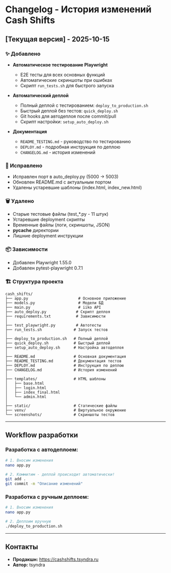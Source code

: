 # Changelog - История изменений Cash Shifts

## [Текущая версия] - 2025-10-15

### ✨ Добавлено
- **Автоматическое тестирование Playwright**
  - E2E тесты для всех основных функций
  - Автоматические скриншоты при ошибках
  - Скрипт `run_tests.sh` для быстрого запуска

- **Автоматический деплой**
  - Полный деплой с тестированием: `deploy_to_production.sh`
  - Быстрый деплой без тестов: `quick_deploy.sh`
  - Git hooks для автодеплоя после commit/pull
  - Скрипт настройки: `setup_auto_deploy.sh`

- **Документация**
  - `README_TESTING.md` - руководство по тестированию
  - `DEPLOY.md` - подробная инструкция по деплою
  - `CHANGELOG.md` - история изменений

### 🔧 Исправлено
- Исправлен порт в auto_deploy.py (5000 → 5003)
- Обновлен README.md с актуальным портом
- Удалены устаревшие шаблоны (index.html, index_new.html)

### 🗑️ Удалено
- Старые тестовые файлы (test_*.py - 11 штук)
- Устаревшие deployment скрипты
- Временные файлы (логи, скриншоты, JSON)
- __pycache__ директории
- Лишние deployment инструкции

### 📦 Зависимости
- Добавлен Playwright 1.55.0
- Добавлен pytest-playwright 0.7.1

### 🏗️ Структура проекта
```
cash_shifts/
├── app.py                      # Основное приложение
├── models.py                   # Модели БД
├── main.py                     # iiko API
├── auto_deploy.py             # Скрипт деплоя
├── requirements.txt           # Зависимости
│
├── test_playwright.py         # Автотесты
├── run_tests.sh              # Запуск тестов
│
├── deploy_to_production.sh   # Полный деплой
├── quick_deploy.sh           # Быстрый деплой
├── setup_auto_deploy.sh      # Настройка автодеплоя
│
├── README.md                 # Основная документация
├── README_TESTING.md         # Документация тестов
├── DEPLOY.md                 # Инструкция по деплою
├── CHANGELOG.md              # История изменений
│
├── templates/                # HTML шаблоны
│   ├── base.html
│   ├── login.html
│   ├── index_final.html
│   └── admin.html
│
├── static/                   # Статические файлы
├── venv/                     # Виртуальное окружение
└── screenshots/              # Скриншоты тестов
```

---

## Workflow разработки

### Разработка с автодеплоем:
```bash
# 1. Вносим изменения
nano app.py

# 2. Коммитим - деплой происходит автоматически!
git add .
git commit -m "Описание изменений"
```

### Разработка с ручным деплоем:
```bash
# 1. Вносим изменения
nano app.py

# 2. Деплоим вручную
./deploy_to_production.sh
```

---

## Контакты

- **Продакшн:** https://cashshifts.tsyndra.ru
- **Автор:** tsyndra

